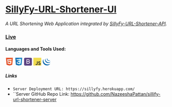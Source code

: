 <a href="https://sillyfy.netlify.app/">
    <img src="imgs/logo.png" alt=""  align="right" height="60">
</a>

# [SillyFy-URL-Shortener-UI](https://sillyfy.netlify.app/)

*A URL Shortening Web Application integrated by [SillyFy-URL-Shortener-API](https://github.com/NazeeshaPattan/sillify-url-shortener-server).*

### [Live](https://sillyfy.netlify.app/)

#### Languages and Tools Used:

<code><img height="25" src="https://github.com/devicons/devicon/blob/master/icons/html5/html5-original.svg" alt="html5"></code>
<code><img height="25" src="https://github.com/devicons/devicon/blob/master/icons/css3/css3-original.svg" alt="css3"></code>
<code><img height="25" src="https://github.com/devicons/devicon/blob/master/icons/bootstrap/bootstrap-plain.svg" alt="bootstrap"></code>
<code><img height="25" src="https://github.com/devicons/devicon/blob/master/icons/javascript/javascript-original.svg" alt="javascript"></code>
<code><img height="25" src="https://github.com/devicons/devicon/blob/master/icons/jquery/jquery-original.svg" alt="jquery"></code>

##### Links
 - ``Server Deployment URL: https://sillyfy.herokuapp.com/``
 - ``Server GitHub Repo Link: https://github.com/NazeeshaPattan/sillify-url-shortener-server


